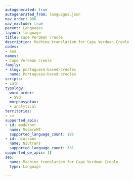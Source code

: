 ```yaml
---
autogenerated: true
autogenerated_from: languages.json
nav_order: 998
nav_exclude: true
parent: Languages
layout: language
title: Cape Verdean Creole
description: Machine translation for Cape Verdean Creole
codes:
- kea
names:
- Cape Verdean Creole
family:
- slug: portuguese-based-creoles
  name: Portuguese-based creoles
scripts:
- Latn
typology:
  word_order:
  - SVO
  morphosyntax:
  - analytical
territories:
- cv
supported_apis:
- id: modernmt
  name: ModernMT
  supported_language_count: 195
- id: niutrans
  name: Niutrans
  supported_language_count: 381
supported_qe_apis: []
seo:
  name: Machine translation for Cape Verdean Creole
  type: Language

---
```


